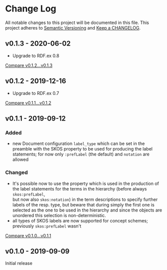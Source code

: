 # Change Log

All notable changes to this project will be documented in this file.
This project adheres to [Semantic Versioning](http://semver.org/) and
[Keep a CHANGELOG](http://keepachangelog.com).


## v0.1.3 - 2020-06-02

- Upgrade to RDF.ex 0.8


[Compare v0.1.2...v0.1.3](https://github.com/marcelotto/skout/compare/v0.1.2...v0.1.3)



## v0.1.2 - 2019-12-16

- Upgrade to RDF.ex 0.7

[Compare v0.1.1...v0.1.2](https://github.com/marcelotto/skout/compare/v0.1.1...v0.1.2)



## v0.1.1 - 2019-09-12

### Added 

- new Document configuration `label_type` which can be set in the preamble
  with the SKOS property to be used for producing the label statements;
  for now only `:prefLabel` (the default) and `notation` are allowed


### Changed

- It's possible now to use the property which is used in the production of the
  label statements for the terms in the hierarchy (before always `skos:prefLabel`,   
  but now also `skos:notation`) in the term descriptions to specify further labels 
  of the resp. type, but beware that during simply the first one is selected as
  the one to be used in the hierarchy and since the objects are unordered this
  selection is non-deterministic.
- all types of SKOS labels are now supported for concept schemes; 
  previously `skos:prefLabel` wasn't 


[Compare v0.1.0...v0.1.1](https://github.com/marcelotto/skout/compare/v0.1.0...v0.1.1)



## v0.1.0 - 2019-09-09

Initial release
